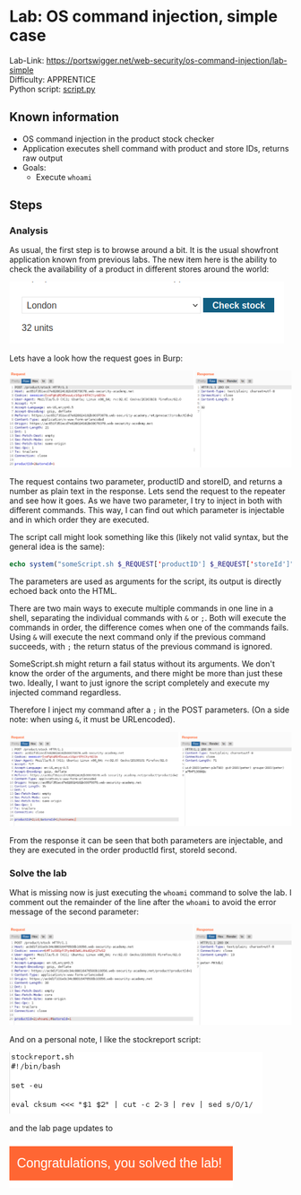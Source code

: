 # Lab: OS command injection, simple case

Lab-Link: <https://portswigger.net/web-security/os-command-injection/lab-simple>  
Difficulty: APPRENTICE  
Python script: [script.py](script.py)  

## Known information

- OS command injection in the product stock checker
- Application executes shell command with product and store IDs, returns raw output
- Goals:
  - Execute `whoami`

## Steps

### Analysis

As usual, the first step is to browse around a bit. It is the usual showfront application known from previous labs. The new item here is the ability to check the availability of a product in different stores around the world:

![store_checker](img/store_checker.png)

Lets have a look how the request goes in Burp:

![store_checker_request](img/store_checker_request.png)

The request contains two parameter, productID and storeID, and returns a number as plain text in the response. Lets send the request to the repeater and see how it goes. As we have two parameter, I try to inject in both with different commands. This way, I can find out which parameter is injectable and in which order they are executed.

The script call might look something like this (likely not valid syntax, but the general idea is the same):

```php
echo system("someScript.sh $_REQUEST['productID'] $_REQUEST['storeId']")
```

The parameters are used as arguments for the script, its output is directly echoed back onto the HTML.

There are two main ways to execute multiple commands in one line in a shell, separating the individual commands with `&` or `;`. Both will execute the commands in order, the difference comes when one of the commands fails. Using `&` will execute the next command only if the previous command succeeds, with `;` the return status of the previous command is ignored.

SomeScript.sh might return a fail status without its arguments. We don't know the order of the arguments, and there might be more than just these two. Ideally, I want to just ignore the script completely and execute my injected command regardless.

Therefore I inject my command after a `;` in the POST parameters. (On a side note: when using `&`, it must be URLencoded).

![request_modified](img/request_modified.png)

From the response it can be seen that both parameters are injectable, and they are executed in the order productId first, storeId second.

### Solve the lab

What is missing now is just executing the `whoami` command to solve the lab. I comment out the remainder of the line after the `whoami` to avoid the error message of the second parameter:

![whoami](img/whoami.png)

And on a personal note, I like the stockreport script:

![script](img/script.png)

and the lab page updates to

![success](img/success.png)
